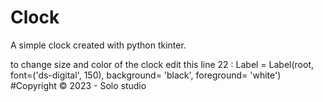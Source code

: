 # Clock

A simple clock created with python tkinter.

to change size and color of the clock edit this line 22 :
Label = Label(root, font=('ds-digital', 150), background= 'black', foreground= 'white')
#Copyright © 2023 - Solo studio
